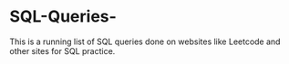 # SQL-Queries-
This is a running list of SQL queries done on websites like Leetcode and other sites for SQL practice.
